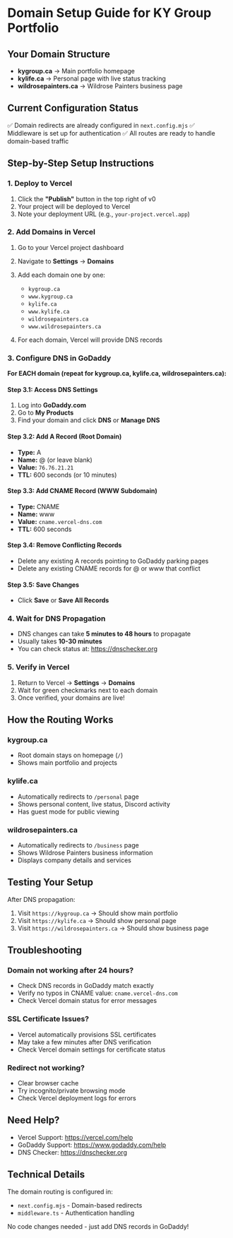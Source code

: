 # Domain Setup Guide for KY Group Portfolio

## Your Domain Structure

- **kygroup.ca** → Main portfolio homepage
- **kylife.ca** → Personal page with live status tracking
- **wildrosepainters.ca** → Wildrose Painters business page

## Current Configuration Status

✅ Domain redirects are already configured in `next.config.mjs`
✅ Middleware is set up for authentication
✅ All routes are ready to handle domain-based traffic

## Step-by-Step Setup Instructions

### 1. Deploy to Vercel

1. Click the **"Publish"** button in the top right of v0
2. Your project will be deployed to Vercel
3. Note your deployment URL (e.g., `your-project.vercel.app`)

### 2. Add Domains in Vercel

1. Go to your Vercel project dashboard
2. Navigate to **Settings** → **Domains**
3. Add each domain one by one:
   - `kygroup.ca`
   - `www.kygroup.ca`
   - `kylife.ca`
   - `www.kylife.ca`
   - `wildrosepainters.ca`
   - `www.wildrosepainters.ca`

4. For each domain, Vercel will provide DNS records

### 3. Configure DNS in GoDaddy

**For EACH domain (repeat for kygroup.ca, kylife.ca, wildrosepainters.ca):**

#### Step 3.1: Access DNS Settings
1. Log into **GoDaddy.com**
2. Go to **My Products**
3. Find your domain and click **DNS** or **Manage DNS**

#### Step 3.2: Add A Record (Root Domain)
- **Type:** A
- **Name:** @ (or leave blank)
- **Value:** `76.76.21.21`
- **TTL:** 600 seconds (or 10 minutes)

#### Step 3.3: Add CNAME Record (WWW Subdomain)
- **Type:** CNAME
- **Name:** www
- **Value:** `cname.vercel-dns.com`
- **TTL:** 600 seconds

#### Step 3.4: Remove Conflicting Records
- Delete any existing A records pointing to GoDaddy parking pages
- Delete any existing CNAME records for @ or www that conflict

#### Step 3.5: Save Changes
- Click **Save** or **Save All Records**

### 4. Wait for DNS Propagation

- DNS changes can take **5 minutes to 48 hours** to propagate
- Usually takes **10-30 minutes**
- You can check status at: https://dnschecker.org

### 5. Verify in Vercel

1. Return to Vercel → **Settings** → **Domains**
2. Wait for green checkmarks next to each domain
3. Once verified, your domains are live!

## How the Routing Works

### kygroup.ca
- Root domain stays on homepage (`/`)
- Shows main portfolio and projects

### kylife.ca
- Automatically redirects to `/personal` page
- Shows personal content, live status, Discord activity
- Has guest mode for public viewing

### wildrosepainters.ca
- Automatically redirects to `/business` page
- Shows Wildrose Painters business information
- Displays company details and services

## Testing Your Setup

After DNS propagation:

1. Visit `https://kygroup.ca` → Should show main portfolio
2. Visit `https://kylife.ca` → Should show personal page
3. Visit `https://wildrosepainters.ca` → Should show business page

## Troubleshooting

### Domain not working after 24 hours?
- Check DNS records in GoDaddy match exactly
- Verify no typos in CNAME value: `cname.vercel-dns.com`
- Check Vercel domain status for error messages

### SSL Certificate Issues?
- Vercel automatically provisions SSL certificates
- May take a few minutes after DNS verification
- Check Vercel domain settings for certificate status

### Redirect not working?
- Clear browser cache
- Try incognito/private browsing mode
- Check Vercel deployment logs for errors

## Need Help?

- Vercel Support: https://vercel.com/help
- GoDaddy Support: https://www.godaddy.com/help
- DNS Checker: https://dnschecker.org

## Technical Details

The domain routing is configured in:
- `next.config.mjs` - Domain-based redirects
- `middleware.ts` - Authentication handling

No code changes needed - just add DNS records in GoDaddy!
